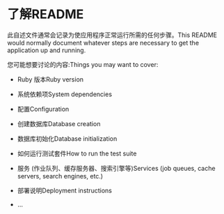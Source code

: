 # <a name="readme"></a><span data-ttu-id="c7481-101">了解</span><span class="sxs-lookup"><span data-stu-id="c7481-101">README</span></span>

<span data-ttu-id="c7481-102">此自述文件通常会记录为使应用程序正常运行所需的任何步骤。</span><span class="sxs-lookup"><span data-stu-id="c7481-102">This README would normally document whatever steps are necessary to get the application up and running.</span></span>

<span data-ttu-id="c7481-103">您可能想要讨论的内容:</span><span class="sxs-lookup"><span data-stu-id="c7481-103">Things you may want to cover:</span></span>

* <span data-ttu-id="c7481-104">Ruby 版本</span><span class="sxs-lookup"><span data-stu-id="c7481-104">Ruby version</span></span>

* <span data-ttu-id="c7481-105">系统依赖项</span><span class="sxs-lookup"><span data-stu-id="c7481-105">System dependencies</span></span>

* <span data-ttu-id="c7481-106">配置</span><span class="sxs-lookup"><span data-stu-id="c7481-106">Configuration</span></span>

* <span data-ttu-id="c7481-107">创建数据库</span><span class="sxs-lookup"><span data-stu-id="c7481-107">Database creation</span></span>

* <span data-ttu-id="c7481-108">数据库初始化</span><span class="sxs-lookup"><span data-stu-id="c7481-108">Database initialization</span></span>

* <span data-ttu-id="c7481-109">如何运行测试套件</span><span class="sxs-lookup"><span data-stu-id="c7481-109">How to run the test suite</span></span>

* <span data-ttu-id="c7481-110">服务 (作业队列、缓存服务器、搜索引擎等)</span><span class="sxs-lookup"><span data-stu-id="c7481-110">Services (job queues, cache servers, search engines, etc.)</span></span>

* <span data-ttu-id="c7481-111">部署说明</span><span class="sxs-lookup"><span data-stu-id="c7481-111">Deployment instructions</span></span>

* <span data-ttu-id="c7481-112">...</span><span class="sxs-lookup"><span data-stu-id="c7481-112"></span></span>
